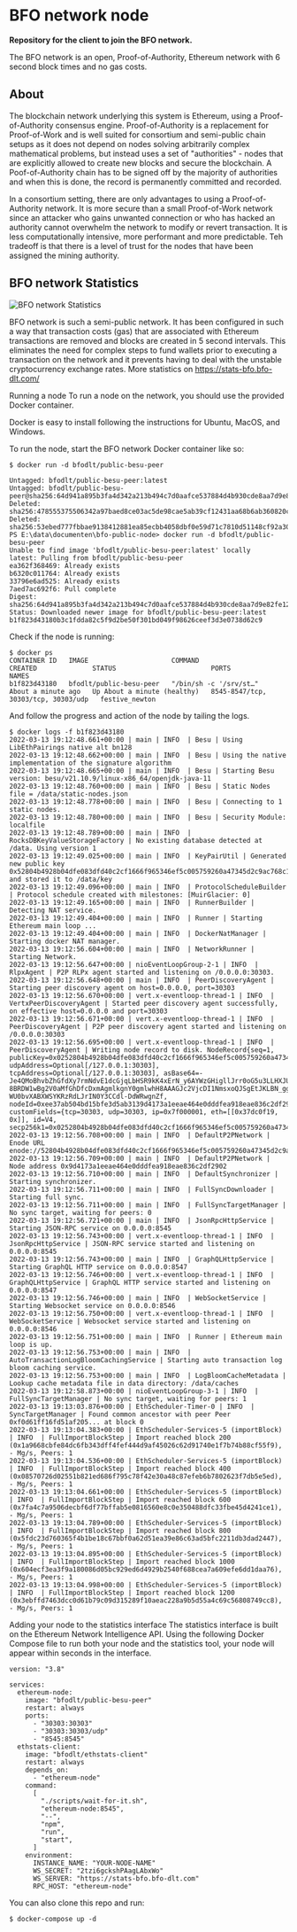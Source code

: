 # BFO network node
**Repository for the client to join the BFO network.**

The BFO network is an open, Proof-of-Authority, Ethereum network with 6 second block times and no gas costs. 


## About
The blockchain network underlying this system is Ethereum, using a Proof-of-Authority consensus engine. Proof-of-Authority is a replacement for Proof-of-Work and is well suited for consortium and semi-public chain setups as it does not depend on nodes solving arbitrarily complex mathematical problems, but instead uses a set of "authorities" - nodes that are explicitly allowed to create new blocks and secure the blockchain. A Poof-of-Authority chain has to be signed off by the majority of authorities and when this is done, the record is permanently committed and recorded.

In a consortium setting, there are only advantages to using a Proof-of-Authority network. It is more secure than a small Proof-of-Work network since an attacker who gains unwanted connection or who has hacked an authority cannot overwhelm the network to modify or revert transaction. It is less computationally intensive, more performant and more predictable. Teh tradeoff is that there is a level of trust for the nodes that have been assigned the mining authority.


## BFO network Statistics

![BFO network Statistics](bfo-network-statistics.png)

BFO network is such a semi-public network. It has been configured in such a way that transaction costs (gas) that are associated with Ethereum transactions are removed and blocks are created in 5 second intervals. This eliminates the need for complex steps to fund wallets prior to executing a transaction on the network and it prevents having to deal with the unstable cryptocurrency exchange rates. More statistics on https://stats-bfo.bfo-dlt.com/

Running a node
To run a node on the network, you should use the provided Docker container.

Docker is easy to install following the instructions for Ubuntu, MacOS, and Windows.

To run the node, start the BFO network Docker container like so:

```
$ docker run -d bfodlt/public-besu-peer

Untagged: bfodlt/public-besu-peer:latest
Untagged: bfodlt/public-besu-peer@sha256:64d941a895b3fa4d342a213b494c7d0aafce537884d4b930cde8aa7d9e82fe12
Deleted: sha256:478555375506342a97baed8ce03ac5de98cae5ab39cf12431aa68b6ab360820c
Deleted: sha256:53ebed777fbbae9138412881ea85ecbb4058dbf0e59d71c7810d51148cf92a30
PS E:\data\documenten\bfo-public-node> docker run -d bfodlt/public-besu-peer
Unable to find image 'bfodlt/public-besu-peer:latest' locally
latest: Pulling from bfodlt/public-besu-peer
ea362f368469: Already exists
b6320c011764: Already exists
33796e6ad525: Already exists
7aed7ac692f6: Pull complete
Digest: sha256:64d941a895b3fa4d342a213b494c7d0aafce537884d4b930cde8aa7d9e82fe12
Status: Downloaded newer image for bfodlt/public-besu-peer:latest
b1f823d43180b3c1fdda82c5f9d2be50f301bd049f98626ceef3d3e0738d62c9
```


Check if the node is running:

```
$ docker ps
CONTAINER ID   IMAGE                     COMMAND                  CREATED              STATUS                        PORTS                                 NAMES
b1f823d43180   bfodlt/public-besu-peer   "/bin/sh -c '/srv/st…"   About a minute ago   Up About a minute (healthy)   8545-8547/tcp, 30303/tcp, 30303/udp   festive_newton
```

And follow the progress and action of the node by tailing the logs.

```
$ docker logs -f b1f823d43180
2022-03-13 19:12:48.661+00:00 | main | INFO  | Besu | Using LibEthPairings native alt bn128
2022-03-13 19:12:48.662+00:00 | main | INFO  | Besu | Using the native implementation of the signature algorithm
2022-03-13 19:12:48.665+00:00 | main | INFO  | Besu | Starting Besu version: besu/v21.10.9/linux-x86_64/openjdk-java-11
2022-03-13 19:12:48.760+00:00 | main | INFO  | Besu | Static Nodes file = /data/static-nodes.json
2022-03-13 19:12:48.778+00:00 | main | INFO  | Besu | Connecting to 1 static nodes.
2022-03-13 19:12:48.780+00:00 | main | INFO  | Besu | Security Module: localfile
2022-03-13 19:12:48.789+00:00 | main | INFO  | RocksDBKeyValueStorageFactory | No existing database detected at /data. Using version 1
2022-03-13 19:12:49.025+00:00 | main | INFO  | KeyPairUtil | Generated new public key 0x52804b4928b04dfe083dfd40c2cf1666f965346ef5c005759260a47345d2c9ac768c1df9af201c8673ad8222f90ca84fe1c588830a3242b2beaeb844d351f9b6 and stored it to /data/key
2022-03-13 19:12:49.096+00:00 | main | INFO  | ProtocolScheduleBuilder | Protocol schedule created with milestones: [MuirGlacier: 0]
2022-03-13 19:12:49.165+00:00 | main | INFO  | RunnerBuilder | Detecting NAT service.
2022-03-13 19:12:49.404+00:00 | main | INFO  | Runner | Starting Ethereum main loop ...
2022-03-13 19:12:49.404+00:00 | main | INFO  | DockerNatManager | Starting docker NAT manager.
2022-03-13 19:12:56.604+00:00 | main | INFO  | NetworkRunner | Starting Network.
2022-03-13 19:12:56.647+00:00 | nioEventLoopGroup-2-1 | INFO  | RlpxAgent | P2P RLPx agent started and listening on /0.0.0.0:30303.
2022-03-13 19:12:56.648+00:00 | main | INFO  | PeerDiscoveryAgent | Starting peer discovery agent on host=0.0.0.0, port=30303
2022-03-13 19:12:56.670+00:00 | vert.x-eventloop-thread-1 | INFO  | VertxPeerDiscoveryAgent | Started peer discovery agent successfully, on effective host=0.0.0.0 and port=30303
2022-03-13 19:12:56.671+00:00 | vert.x-eventloop-thread-1 | INFO  | PeerDiscoveryAgent | P2P peer discovery agent started and listening on /0.0.0.0:30303
2022-03-13 19:12:56.695+00:00 | vert.x-eventloop-thread-1 | INFO  | PeerDiscoveryAgent | Writing node record to disk. NodeRecord{seq=1, publicKey=0x0252804b4928b04dfe083dfd40c2cf1666f965346ef5c005759260a47345d2c9ac, udpAddress=Optional[/127.0.0.1:30303], tcpAddress=Optional[/127.0.0.1:30303], asBase64=-Je4QMoBhvbZhGfdXy7rmNdvE1dcGjqLbHSR9kK4xErN_y6AYWzGHigllJrr0oG5u3LLHXJUG8uRc7VjbHi-8BRDW1wBg2V0aMfGhDfcDxmAgmlkgnY0gmlwhH8AAAGJc2VjcDI1NmsxoQJSgEtJKLBN_gg9_UDCzxZm-WU0bvXABXWSYKRzRdLJrIN0Y3CCdl-DdWRwgnZf, nodeId=0xee37ab504bd15bfe3d5ab3139d4173a1eeae464e0dddfea918eae836c2df2902, customFields={tcp=30303, udp=30303, ip=0x7f000001, eth=[[0x37dc0f19, 0x]], id=V4, secp256k1=0x0252804b4928b04dfe083dfd40c2cf1666f965346ef5c005759260a47345d2c9ac}}
2022-03-13 19:12:56.708+00:00 | main | INFO  | DefaultP2PNetwork | Enode URL enode://52804b4928b04dfe083dfd40c2cf1666f965346ef5c005759260a47345d2c9ac768c1df9af201c8673ad8222f90ca84fe1c588830a3242b2beaeb844d351f9b6@127.0.0.1:30303
2022-03-13 19:12:56.709+00:00 | main | INFO  | DefaultP2PNetwork | Node address 0x9d4173a1eeae464e0dddfea918eae836c2df2902
2022-03-13 19:12:56.710+00:00 | main | INFO  | DefaultSynchronizer | Starting synchronizer.
2022-03-13 19:12:56.711+00:00 | main | INFO  | FullSyncDownloader | Starting full sync.
2022-03-13 19:12:56.711+00:00 | main | INFO  | FullSyncTargetManager | No sync target, waiting for peers: 0
2022-03-13 19:12:56.721+00:00 | main | INFO  | JsonRpcHttpService | Starting JSON-RPC service on 0.0.0.0:8545
2022-03-13 19:12:56.743+00:00 | vert.x-eventloop-thread-1 | INFO  | JsonRpcHttpService | JSON-RPC service started and listening on 0.0.0.0:8545
2022-03-13 19:12:56.743+00:00 | main | INFO  | GraphQLHttpService | Starting GraphQL HTTP service on 0.0.0.0:8547
2022-03-13 19:12:56.746+00:00 | vert.x-eventloop-thread-1 | INFO  | GraphQLHttpService | GraphQL HTTP service started and listening on 0.0.0.0:8547
2022-03-13 19:12:56.746+00:00 | main | INFO  | WebSocketService | Starting Websocket service on 0.0.0.0:8546
2022-03-13 19:12:56.750+00:00 | vert.x-eventloop-thread-1 | INFO  | WebSocketService | Websocket service started and listening on 0.0.0.0:8546
2022-03-13 19:12:56.751+00:00 | main | INFO  | Runner | Ethereum main loop is up.
2022-03-13 19:12:56.753+00:00 | main | INFO  | AutoTransactionLogBloomCachingService | Starting auto transaction log bloom caching service.
2022-03-13 19:12:56.753+00:00 | main | INFO  | LogBloomCacheMetadata | Lookup cache metadata file in data directory: /data/caches
2022-03-13 19:12:58.873+00:00 | nioEventLoopGroup-3-1 | INFO  | FullSyncTargetManager | No sync target, waiting for peers: 1
2022-03-13 19:13:03.876+00:00 | EthScheduler-Timer-0 | INFO  | SyncTargetManager | Found common ancestor with peer Peer 0xf0d61ff16fd51af205... at block 0
2022-03-13 19:13:04.383+00:00 | EthScheduler-Services-5 (importBlock) | INFO  | FullImportBlockStep | Import reached block 200 (0x1a9668cbfe84dc6fb343dff4fef444d9af45026c62d91740e1f7b74b88cf55f9), - Mg/s, Peers: 1
2022-03-13 19:13:04.536+00:00 | EthScheduler-Services-5 (importBlock) | INFO  | FullImportBlockStep | Import reached block 400 (0x08570726d02551b821ed686f795c78f42e30a48c87efeb6b7802623f7db5e5ed), - Mg/s, Peers: 1
2022-03-13 19:13:04.661+00:00 | EthScheduler-Services-5 (importBlock) | INFO  | FullImportBlockStep | Import reached block 600 (0x7fa4c7a9506decbf6df77bffab5e0816560e8c0e350488dfc33fbe45d4241ce1), - Mg/s, Peers: 1
2022-03-13 19:13:04.789+00:00 | EthScheduler-Services-5 (importBlock) | INFO  | FullImportBlockStep | Import reached block 800 (0x5fdc23d760365f4b1be18c67bbf0a62d51ea39e86c63ad5bfc2211db3dad2447), - Mg/s, Peers: 1
2022-03-13 19:13:04.895+00:00 | EthScheduler-Services-5 (importBlock) | INFO  | FullImportBlockStep | Import reached block 1000 (0x604ecf3ea3f9a180086d05bc929ed6d4929b2540f688cea7a609efe6dd1daa76), - Mg/s, Peers: 1
2022-03-13 19:13:04.998+00:00 | EthScheduler-Services-5 (importBlock) | INFO  | FullImportBlockStep | Import reached block 1200 (0x3ebffd7463dcc0d61b79c09d315289f10aeac228a9b5d55a4c69c56808749cc8), - Mg/s, Peers: 1
```

Adding your node to the statistics interface
The statistics interface is built on the Ethereum Network Intelligence API. Using the following Docker Compose file to run both your node and the statistics tool, your node will appear within seconds in the interface.

```
version: "3.8"

services:
  ethereum-node:
    image: "bfodlt/public-besu-peer"
    restart: always
    ports:
      - "30303:30303"
      - "30303:30303/udp"
      - "8545:8545"
  ethstats-client:
    image: "bfodlt/ethstats-client"
    restart: always
    depends_on:
      - "ethereum-node"
    command:
      [
        "./scripts/wait-for-it.sh",
        "ethereum-node:8545",
        "--",
        "npm",
        "run",
        "start",
      ]
    environment:
      INSTANCE_NAME: "YOUR-NODE-NAME"
      WS_SECRET: "2tzi6gckshPAagLAbxWo"
      WS_SERVER: "https://stats-bfo.bfo-dlt.com"
      RPC_HOST: "ethereum-node"
```

You can also clone this repo and run:

```
$ docker-compose up -d
```

